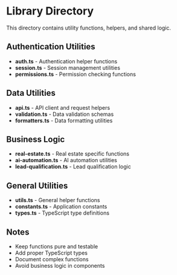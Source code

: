 # Library Directory

This directory contains utility functions, helpers, and shared logic.

## Authentication Utilities
- **auth.ts** - Authentication helper functions
- **session.ts** - Session management utilities
- **permissions.ts** - Permission checking functions

## Data Utilities
- **api.ts** - API client and request helpers
- **validation.ts** - Data validation schemas
- **formatters.ts** - Data formatting utilities

## Business Logic
- **real-estate.ts** - Real estate specific functions
- **ai-automation.ts** - AI automation utilities
- **lead-qualification.ts** - Lead qualification logic

## General Utilities
- **utils.ts** - General helper functions
- **constants.ts** - Application constants
- **types.ts** - TypeScript type definitions

## Notes
- Keep functions pure and testable
- Add proper TypeScript types
- Document complex functions
- Avoid business logic in components
